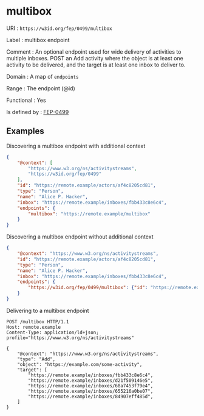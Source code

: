 # multibox

URI
: `https://w3id.org/fep/0499/multibox`

Label
: multibox endpoint

Comment
: An optional endpoint used for wide delivery of activities to multiple inboxes. POST an Add activity where the object is at least one activity to be delivered, and the target is at least one inbox to deliver to.

Domain
: A map of `endpoints`

Range
: The endpoint (@id)

Functional
: Yes

Is defined by
: [FEP-0499](https://w3id.org/fep/0499)


## Examples

Discovering a multibox endpoint with additional context

```json
{
	"@context": [
		"https://www.w3.org/ns/activitystreams",
		"https://w3id.org/fep/0499"
	],
	"id": "https://remote.example/actors/af4c8205cd81",
	"type": "Person",
	"name": "Alice P. Hacker",
	"inbox": "https://remote.example/inboxes/fbb433c8e6c4",
	"endpoints": {
		"multibox": "https://remote.example/multibox"
	}
}
```

Discovering a multibox endpoint without additional context

```json
{
	"@context": "https://www.w3.org/ns/activitystreams",
	"id": "https://remote.example/actors/af4c8205cd81",
	"type": "Person",
	"name": "Alice P. Hacker",
	"inbox": "https://remote.example/inboxes/fbb433c8e6c4",
	"endpoints": {
		"https://w3id.org/fep/0499/multibox": {"id": "https://remote.example/multibox"}
	}
}
```

Delivering to a multibox endpoint

```http
POST /multibox HTTP/1.1
Host: remote.example
Content-Type: application/ld+json; profile="https://www.w3.org/ns/activitystreams"

{
	"@context": "https://www.w3.org/ns/activitystreams",
	"type": "Add",
	"object": "https://example.com/some-activity",
	"target": [
		"https://remote.example/inboxes/fbb433c8e6c4",
		"https://remote.example/inboxes/d21f509146e5",
		"https://remote.example/inboxes/68a7453f79e4",
		"https://remote.example/inboxes/655216a0be07",
		"https://remote.example/inboxes/84907eff485d",
	]
}
```
